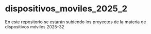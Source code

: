 # dispositivos_moviles_2025_2
En este repositorio se estarán subiendo los proyectos de la materia de dispositivos móviles 2025-32
